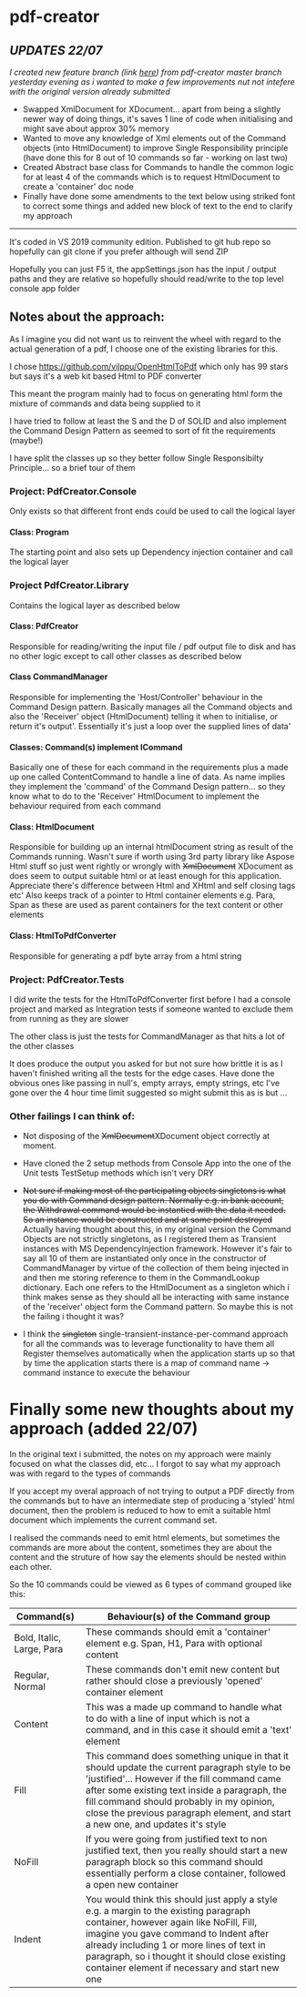 # pdf-creator

*UPDATES 22/07*
---
*I created new feature branch (link [here](https://github.com/simons-work/pdf-creator/tree/improvements)) from pdf-creator master branch yesterday evening as i wanted to make a few improvements nut not intefere with the original version already submitted*
- Swapped XmlDocument for XDocument... apart from being a slightly newer way of doing things, it's saves 1 line of code when initialising and might save about approx 30% memory
- Wanted to move any knowledge of Xml elements out of the Command objects (into HtmlDocument) to improve Single Responsibility principle (have done this for 8 out of 10 commands so far - working on last two)
- Created Abstract base class for Commands to handle the common logic for at least 4 of the commands which is to request HtmlDocument to create a 'container' doc node
- Finally have done some amendments to the text below using striked font to correct some things and added new block of text to the end to clarify my approach
---

It's coded in VS 2019 community edition. Published to git hub repo so hopefully can git clone if you prefer although will send ZIP 

Hopefully you can just F5 it, the appSettings.json has the input / output paths and they are relative so hopefully should read/write to the top level console app folder

## Notes about the approach: ##

As I imagine you did not want us to reinvent the wheel with regard to the actual generation of a pdf, I choose one of the existing libraries for this.

I chose https://github.com/vilppu/OpenHtmlToPdf which only has 99 stars but says it's a web kit based Html to PDF converter

This meant the program mainly had to focus on generating html form the mixture of commands and data being supplied to it

I have tried to follow at least the S and the D of SOLID and also implement the Command Design Pattern as seemed to sort of fit the requirements (maybe!)

I have split the classes up so they better follow Single Responsibilty Principle... so a brief tour of them

### Project: PdfCreator.Console ###
Only exists so that different front ends could be used to call the logical layer

#### Class: Program ####
The starting point and also sets up  Dependency injection container and call the logical layer

### Project PdfCreator.Library ###
Contains the logical layer as described below

#### Class: PdfCreator #### 
Responsible for reading/writing the input file / pdf output file to disk and has no other logic except to call other classes as described below

#### Class CommandManager ####
Responsible for implementing the 'Host/Controller' behaviour in the Command Design pattern. Basically manages all the Command objects and also the 'Receiver' object (HtmlDocument) telling it when to initialise, or return it's output'. Essentially it's just a loop over the supplied lines of data'

#### Classes: Command(s) implement ICommand #### 
Basically one of these for each command in the requirements plus a made up one called ContentCommand to handle a line of data. As name implies they implement
the 'command' of the Command Design pattern... so they know what to do to the 'Receiver' HtmlDocument to implement the behaviour required from each command

#### Class: HtmlDocument #### 
Responsible for building up an internal htmlDocument string as result of the Commands running. Wasn't sure if worth using 3rd party library like Aspose Html stuff so just went rightly or wrongly with ~~XmlDocument~~ XDocument as does seem to output suitable html or at least enough for this application. Appreciate there's difference between Html and XHtml and self closing tags etc'
Also keeps track of a pointer to Html container elements e.g. Para, Span as these are used as parent containers for the text content or other elements

#### Class: HtmlToPdfConverter #### 
Responsible for generating a pdf byte array from a html string

### Project: PdfCreator.Tests ###

I did write the tests for the HtmlToPdfConverter first before I had a console project and marked as Integration tests if someone wanted to exclude them from running as they are slower

The other class is just the tests for CommandManager as that hits a lot of the other classes

It does produce the output you asked for but not sure how brittle it is as I haven't finished writing all the tests for the edge cases. 
Have done the obvious ones like passing in null's, empty arrays, empty strings, etc 
I've gone over the 4 hour time limit suggested so might submit this as is but ...

### Other failings I can think of: ### 

- Not disposing of the ~~XmlDocument~~XDocument object correctly at moment.

- Have cloned the 2 setup methods from Console App into the one of the Unit tests TestSetup methods which isn't very DRY

- ~~Not sure if making most of the participating objects singletons is what you do with Command design pattern. Normally e.g. in bank account, the Withdrawal command would be instantied with the data it needed. So an instance would be constructed and at some point destroyed~~ Actually having thought about this, in my original version the Command Objects are not strictly singletons, as I registered them as Transient instances with MS DependencyInjection framework. However it's fair to say all 10 of them  are instantiated only once in the constructor of CommandManager by virtue of the collection of them being injected in and then me storing reference to them in the CommandLookup dictionary. Each one refers to the HtmlDocument as a singleton which i think makes sense as they should all be interacting with same instance of the 'receiver' object form the Command pattern. So maybe this is not the failing i thought it was?

- I think the ~~singleton~~ single-transient-instance-per-command approach for all the commands was to leverage functionality to have them all Register themselves automatically when the application starts up so that by time the application starts there is a map of command name -> command instance to execute the behaviour

# Finally some new thoughts about my approach (added 22/07) #

In the original text i submitted, the notes on my approach were mainly focused on what the classes did, etc... I forgot to say what my approach was with regard to the types of commands

If you accept my overal approach of not trying to output a PDF directly from the commands but to have an intermediate step of producing a 'styled' html document, then the problem is reduced to how to emit a suitable html document which implements the current command set.

I realised the commands need to emit html elements, but sometimes the commands are more about the content, sometimes they are about the content and the struture of how say the elements should be nested within each other.

So the 10 commands could be viewed as 6 types of command grouped like this:

| Command(s) | Behaviour(s) of the Command group |
| ---- | ---- |
| Bold, Italic, Large, Para | These commands should emit a 'container' element e.g. Span, H1, Para with optional content |
| Regular, Normal | These commands don't emit new content but rather should close a previously 'opened' container element |
| Content | This was a made up command to handle what to do with a line of input which is not a command, and in this case it should emit a 'text' element
| Fill | This command does something unique in that it should update the current paragraph style to be 'justified'... However if the fill command came after some existing text inside a paragraph, the fill command should probably in my opinion, close the previous paragraph element, and start a new one, and updates it's style |
| NoFill | If you were going from justified text to non justified text, then you really should start a new paragraph block so this command should essentially perform a close container, followed a open new container |
| Indent | You would think this should just apply a style e.g. a margin to the existing paragraph container, however again like NoFill, Fill, imagine you gave command to Indent after already including 1 or more lines of text in paragraph, so i thought it should close existing container element if necessary and start new one | 


